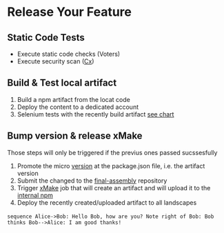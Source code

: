 # Release Your Feature
##      Static Code Tests
*   Execute static code checks (Voters)
*   Execute security scan ([Cx](https://www.checkmarx.com/))
##      Build & Test local artifact
1. Build a npm artifact from the locat code
2. Deploy the content to a dedicated account
3. Selenium tests with the recently build artifact [see chart](Dedicated_account.pptx)

##      Bump version & release xMake
Those steps will only be triggered if the previus ones passed sucssesfully
1. Promote the micro [version](TECHNOLOGIES_BRIEF.md) at the package.json file, i.e. the artifact version
2. Submit the changed to the [final-assembly](https://github.wdf.sap.corp/final-assembly) repository
3. Trigger [xMake](https://xmake-dev.wdf.sap.corp:8443/) job that will create an artifact and will upload it to the [internal npm](https://nexus.wdf.sap.corp:8443/nexus/content/groups/build.releases.npm/#browse/welcome)
4. Deploy the recently created/uploaded artifact to all landscapes


​```sequence
Alice->Bob: Hello Bob, how are you?
Note right of Bob: Bob thinks
Bob-->Alice: I am good thanks!
​```
